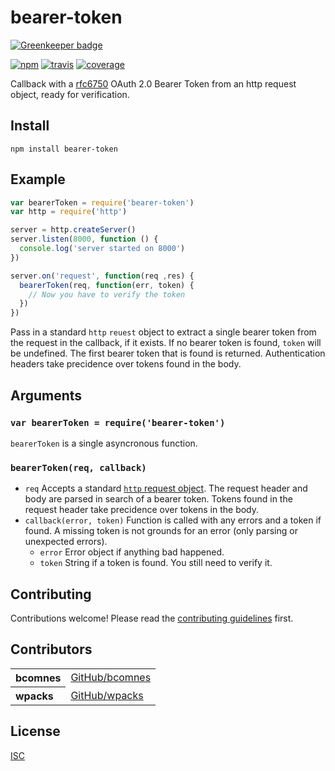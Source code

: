# bearer-token

[![Greenkeeper badge](https://badges.greenkeeper.io/bcomnes/node-bearer-token.svg)](https://greenkeeper.io/)

[![npm][npm-image]][npm-url]
[![travis][travis-image]][travis-url]
[![coverage][coverage-image]][coverage-url]

[npm-image]: https://img.shields.io/npm/v/bearer-token.svg?style=flat-square
[npm-url]: https://www.npmjs.com/package/bearer-token
[travis-image]: https://img.shields.io/travis/bcomnes/node-bearer-token.svg?style=flat-square
[travis-url]: https://travis-ci.org/bcomnes/node-bearer-token
[coverage-image]: https://img.shields.io/codeclimate/coverage/github/bcomnes/node-bearer-token.svg?style=flat-square
[coverage-url]: https://codeclimate.com/github/bcomnes/node-bearer-token

Callback with a [rfc6750](https://tools.ietf.org/html/rfc6750) OAuth 2.0 Bearer Token from an http request object, ready for verification.

## Install

```
npm install bearer-token
```

## Example

```js
var bearerToken = require('bearer-token')
var http = require('http')

server = http.createServer()
server.listen(8000, function () {
  console.log('server started on 8000')
})

server.on('request', function(req ,res) {
  bearerToken(req, function(err, token) {
    // Now you have to verify the token
  })
})
```

Pass in a standard `http` `reuest` object to extract a single bearer token from the request in the callback, if it exists.  If no bearer token is found, `token` will be undefined.  The first bearer token that is found is returned.  Authentication headers take precidence over tokens found in the body.

## Arguments

### `var bearerToken = require('bearer-token')`

`bearerToken` is a single asyncronous function.

### `bearerToken(req, callback)`

- `req` Accepts a standard [`http` request object](https://nodejs.org/api/http.html#http_http_incomingmessage).  The request header and body are parsed in search of a bearer token.  Tokens found in the request header take precidence over tokens in the body.
- `callback(error, token)` Function is called with any errors and a token if found.  A missing token is not grounds for an error (only parsing or unexpected errors).
  - `error` Error object if anything bad happened.
  - `token` String if a token is found.  You still need to verify it.

## Contributing

Contributions welcome! Please read the [contributing guidelines](CONTRIBUTING.md) first.

## Contributors

<table><tbody><tr><th align="left">bcomnes</th><td><a href="https://github.com/bcomnes">GitHub/bcomnes</a></td></tr>
<tr><th align="left">wpacks</th><td><a href="https://github.com/wpacks">GitHub/wpacks</a></td></tr>
</tbody></table>

## License

[ISC](LICENSE.md)

